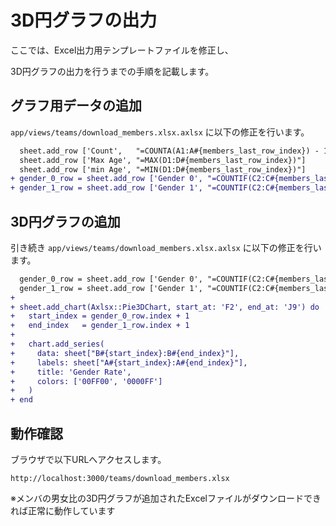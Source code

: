 # 3D円グラフの出力

  ここでは、Excel出力用テンプレートファイルを修正し、

  3D円グラフの出力を行うまでの手順を記載します。

## グラフ用データの追加

  `app/views/teams/download_members.xlsx.axlsx` に以下の修正を行います。

  ```diff
    sheet.add_row ['Count',   "=COUNTA(A1:A#{members_last_row_index}) - 1"]
    sheet.add_row ['Max Age', "=MAX(D1:D#{members_last_row_index})"]
    sheet.add_row ['min Age', "=MIN(D1:D#{members_last_row_index})"]
  + gender_0_row = sheet.add_row ['Gender 0', "=COUNTIF(C2:C#{members_last_row_index}, 0)"]
  + gender_1_row = sheet.add_row ['Gender 1', "=COUNTIF(C2:C#{members_last_row_index}, 1)"]
  ```

## 3D円グラフの追加

  引き続き `app/views/teams/download_members.xlsx.axlsx` に以下の修正を行います。

  ```diff
    gender_0_row = sheet.add_row ['Gender 0', "=COUNTIF(C2:C#{members_last_row_index}, 0)"]
    gender_1_row = sheet.add_row ['Gender 1', "=COUNTIF(C2:C#{members_last_row_index}, 1)"]
  +
  + sheet.add_chart(Axlsx::Pie3DChart, start_at: 'F2', end_at: 'J9') do |chart|
  +   start_index = gender_0_row.index + 1
  +   end_index   = gender_1_row.index + 1
  +
  +   chart.add_series(
  +     data: sheet["B#{start_index}:B#{end_index}"],
  +     labels: sheet["A#{start_index}:A#{end_index}"],
  +     title: 'Gender Rate',
  +     colors: ['00FF00', '0000FF']
  +   )
  + end
  ```

## 動作確認

  ブラウザで以下URLへアクセスします。

  `http://localhost:3000/teams/download_members.xlsx`

  ※メンバの男女比の3D円グラフが追加されたExcelファイルがダウンロードできれば正常に動作しています
